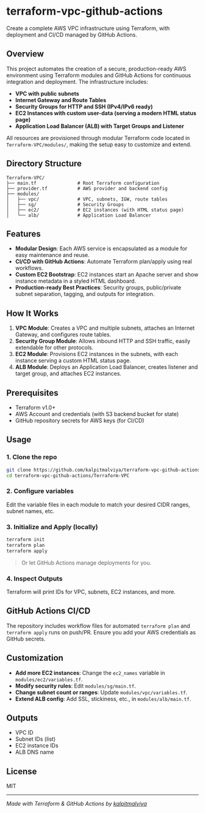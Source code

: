 


# terraform-vpc-github-actions

Create a complete AWS VPC infrastructure using Terraform, with deployment and CI/CD managed by GitHub Actions.

## Overview

This project automates the creation of a secure, production-ready AWS environment using Terraform modules and GitHub Actions for continuous integration and deployment. The infrastructure includes:

- **VPC with public subnets**
- **Internet Gateway and Route Tables**
- **Security Groups for HTTP and SSH (IPv4/IPv6 ready)**
- **EC2 Instances with custom user-data (serving a modern HTML status page)**
- **Application Load Balancer (ALB) with Target Groups and Listener**

All resources are provisioned through modular Terraform code located in `Terraform-VPC/modules/`, making the setup easy to customize and extend.

## Directory Structure

```
Terraform-VPC/
├── main.tf               # Root Terraform configuration
├── provider.tf           # AWS provider and backend config
├── modules/
│   ├── vpc/              # VPC, subnets, IGW, route tables
│   ├── sg/               # Security Groups
│   ├── ec2/              # EC2 instances (with HTML status page)
│   └── alb/              # Application Load Balancer
```

## Features

- **Modular Design**: Each AWS service is encapsulated as a module for easy maintenance and reuse.
- **CI/CD with GitHub Actions**: Automate Terraform plan/apply using real workflows.
- **Custom EC2 Bootstrap**: EC2 instances start an Apache server and show instance metadata in a styled HTML dashboard.
- **Production-ready Best Practices**: Security groups, public/private subnet separation, tagging, and outputs for integration.

## How It Works

1. **VPC Module**: Creates a VPC and multiple subnets, attaches an Internet Gateway, and configures route tables.
2. **Security Group Module**: Allows inbound HTTP and SSH traffic, easily extendable for other protocols.
3. **EC2 Module**: Provisions EC2 instances in the subnets, with each instance serving a custom HTML status page.
4. **ALB Module**: Deploys an Application Load Balancer, creates listener and target group, and attaches EC2 instances.

## Prerequisites

- Terraform v1.0+
- AWS Account and credentials (with S3 backend bucket for state)
- GitHub repository secrets for AWS keys (for CI/CD)

## Usage

### 1. Clone the repo
```sh
git clone https://github.com/kalpitmalviya/terraform-vpc-github-actions.git
cd terraform-vpc-github-actions/Terraform-VPC
```

### 2. Configure variables
Edit the variable files in each module to match your desired CIDR ranges, subnet names, etc.

### 3. Initialize and Apply (locally)
```sh
terraform init
terraform plan
terraform apply
```
> Or let GitHub Actions manage deployments for you.

### 4. Inspect Outputs
Terraform will print IDs for VPC, subnets, EC2 instances, and more.

## GitHub Actions CI/CD

The repository includes workflow files for automated `terraform plan` and `terraform apply` runs on push/PR. Ensure you add your AWS credentials as GitHub secrets.

## Customization

- **Add more EC2 instances**: Change the `ec2_names` variable in `modules/ec2/variables.tf`.
- **Modify security rules**: Edit `modules/sg/main.tf`.
- **Change subnet count or ranges**: Update `modules/vpc/variables.tf`.
- **Extend ALB config**: Add SSL, stickiness, etc., in `modules/alb/main.tf`.

## Outputs

- VPC ID
- Subnet IDs (list)
- EC2 instance IDs
- ALB DNS name

## License

MIT

---

*Made with Terraform & GitHub Actions by [kalpitmalviya](https://github.com/kalpitmalviya)*
